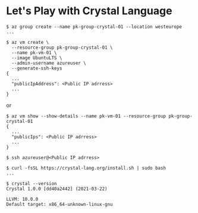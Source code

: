 # Let's Play with Crystal Language

```text
$ az group create --name pk-group-crystal-01 --location westeurope
...
```

```text
$ az vm create \
  --resource-group pk-group-crystal-01 \
  --name pk-vm-01 \
  --image UbuntuLTS \
  --admin-username azureuser \
  --generate-ssh-keys
{
  ...
  "publicIpAddress": <Public IP adrress>
  ...
}
```

or

```text
$ az vm show --show-details --name pk-vm-01 --resource-group pk-group-crystal-01
{
  ...
  "publicIps": <Public IP adrress>
  ...
}
```

```text
$ ssh azureuser@<Public IP adrress>
```

```text
$ curl -fsSL https://crystal-lang.org/install.sh | sudo bash
...
```

```text
$ crystal --version
Crystal 1.0.0 [dd40a2442] (2021-03-22)

LLVM: 10.0.0
Default target: x86_64-unknown-linux-gnu
```
